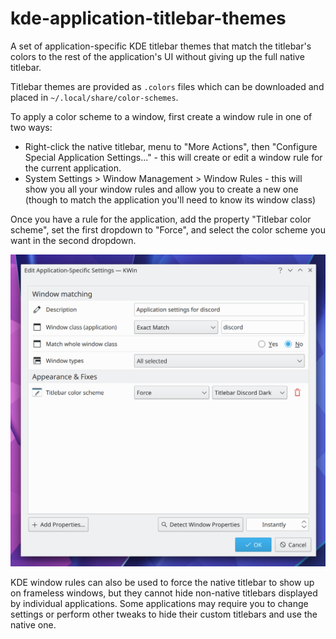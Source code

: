 # kde-application-titlebar-themes

A set of application-specific KDE titlebar themes that match the titlebar's colors to the rest of the application's UI without giving up the full native titlebar.

Titlebar themes are provided as `.colors` files which can be downloaded and placed in `~/.local/share/color-schemes`.

To apply a color scheme to a window, first create a window rule in one of two ways:

- Right-click the native titlebar, menu to "More Actions", then "Configure Special Application Settings..." - this will create or edit a window rule for the current application.
- System Settings > Window Management > Window Rules - this will show you all your window rules and allow you to create a new one (though to match the application you'll need to know its window class)

Once you have a rule for the application, add the property "Titlebar color scheme", set the first dropdown to "Force", and select the color scheme you want in the second dropdown.

![](.github/kde%20window%20properties.png)

KDE window rules can also be used to force the native titlebar to show up on frameless windows, but they cannot hide non-native titlebars displayed by individual applications. Some applications may require you to change settings or perform other tweaks to hide their custom titlebars and use the native one.
